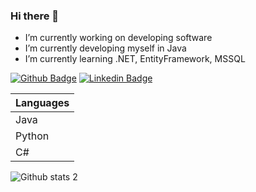 ### Hi there 👋

-  I’m currently working on developing software
-  I’m currently developing myself in Java
-  I’m currently learning .NET, EntityFramework, MSSQL

[![Github Badge](https://img.shields.io/badge/-Github-000?style=quare&labelColor=000&logo=Github&logoColor=white&link=link)](https://github.com/uveyssarac) 
[![Linkedin Badge](https://img.shields.io/badge/-Linkedin-3B57C9?style=flat-quare&labelColor=3B57C9&logo=Linkedin&logoColor=white&link=link)](https://www.linkedin.com/in/uveyssarac/)

| Languages |
|-----------|
| Java|
| Python    |
| C#     |

![Github stats 2](https://github-readme-stats.vercel.app/api?username=uveyssarac&show_icons=true&theme=radical)


